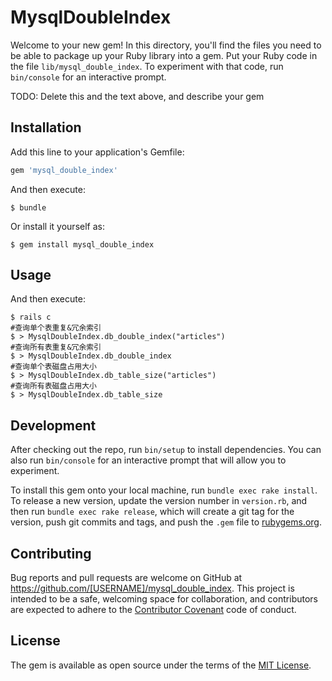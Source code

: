 # MysqlDoubleIndex

Welcome to your new gem! In this directory, you'll find the files you need to be able to package up your Ruby library into a gem. Put your Ruby code in the file `lib/mysql_double_index`. To experiment with that code, run `bin/console` for an interactive prompt.

TODO: Delete this and the text above, and describe your gem

## Installation

Add this line to your application's Gemfile:

```ruby
gem 'mysql_double_index'
```

And then execute:

    $ bundle

Or install it yourself as:

    $ gem install mysql_double_index

## Usage

And then execute:

    $ rails c
    #查询单个表重复&冗余索引
    $ > MysqlDoubleIndex.db_double_index("articles")
    #查询所有表重复&冗余索引
    $ > MysqlDoubleIndex.db_double_index
    #查询单个表磁盘占用大小
    $ > MysqlDoubleIndex.db_table_size("articles")
    #查询所有表磁盘占用大小
    $ > MysqlDoubleIndex.db_table_size

## Development

After checking out the repo, run `bin/setup` to install dependencies. You can also run `bin/console` for an interactive prompt that will allow you to experiment.

To install this gem onto your local machine, run `bundle exec rake install`. To release a new version, update the version number in `version.rb`, and then run `bundle exec rake release`, which will create a git tag for the version, push git commits and tags, and push the `.gem` file to [rubygems.org](https://rubygems.org).

## Contributing

Bug reports and pull requests are welcome on GitHub at https://github.com/[USERNAME]/mysql_double_index. This project is intended to be a safe, welcoming space for collaboration, and contributors are expected to adhere to the [Contributor Covenant](contributor-covenant.org) code of conduct.


## License

The gem is available as open source under the terms of the [MIT License](http://opensource.org/licenses/MIT).
